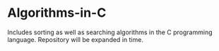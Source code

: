 # Algorithms-in-C
Includes sorting as well as searching algorithms in the C programming language. Repository will be expanded in time. 
